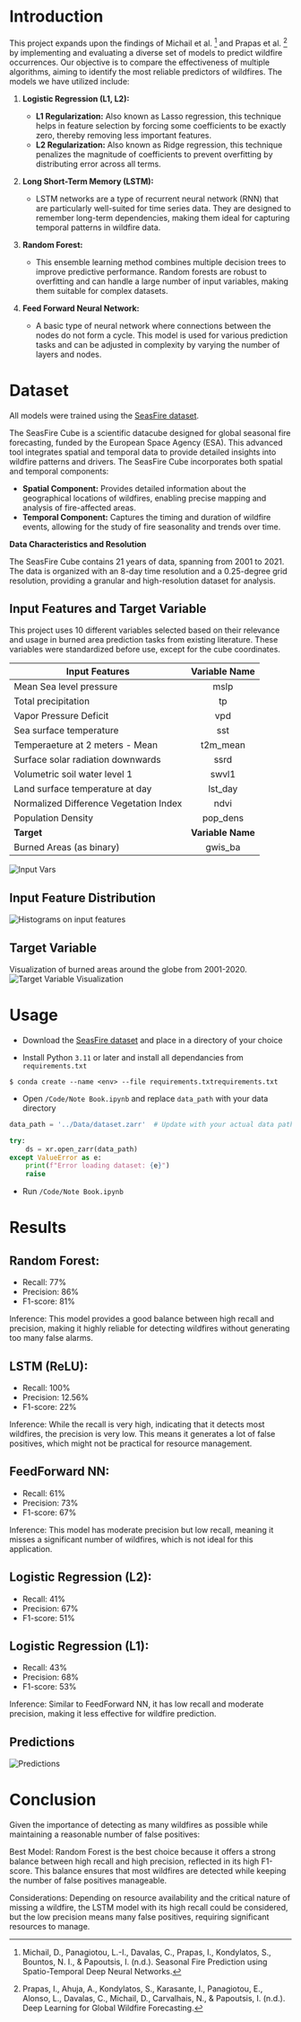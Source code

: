 # Introduction
This project expands upon the findings of Michail et al. [^1] and Prapas et al. [^2] by implementing and evaluating a diverse set of models to predict wildfire occurrences. Our objective is to compare the effectiveness of multiple algorithms, aiming to identify the most reliable predictors of wildfires. The models we have utilized include:

1. **Logistic Regression (L1, L2):**
   - **L1 Regularization:** Also known as Lasso regression, this technique helps in feature selection by forcing some coefficients to be exactly zero, thereby removing less important features.
   - **L2 Regularization:** Also known as Ridge regression, this technique penalizes the magnitude of coefficients to prevent overfitting by distributing error across all terms.

2. **Long Short-Term Memory (LSTM):**
   - LSTM networks are a type of recurrent neural network (RNN) that are particularly well-suited for time series data. They are designed to remember long-term dependencies, making them ideal for capturing temporal patterns in wildfire data.

3. **Random Forest:**
   - This ensemble learning method combines multiple decision trees to improve predictive performance. Random forests are robust to overfitting and can handle a large number of input variables, making them suitable for complex datasets.

4. **Feed Forward Neural Network:**
   - A basic type of neural network where connections between the nodes do not form a cycle. This model is used for various prediction tasks and can be adjusted in complexity by varying the number of layers and nodes.
  
[^1]: Michail, D., Panagiotou, L.-I., Davalas, C., Prapas, I., Kondylatos, S., Bountos, N. I., & Papoutsis, I. (n.d.). Seasonal Fire Prediction using Spatio-Temporal Deep Neural Networks.

[^2]: Prapas, I., Ahuja, A., Kondylatos, S., Karasante, I., Panagiotou, E., Alonso, L., Davalas, C., Michail, D., Carvalhais, N., & Papoutsis, I. (n.d.). Deep Learning for Global Wildfire Forecasting.

# Dataset
All models were trained using the [SeasFire dataset](https://zenodo.org/records/7108392). 

The SeasFire Cube is a scientific datacube designed for global seasonal fire forecasting, funded by the European Space Agency (ESA). This advanced tool integrates spatial and temporal data to provide detailed insights into wildfire patterns and drivers. The SeasFire Cube incorporates both spatial and temporal components:

- **Spatial Component:** Provides detailed information about the geographical locations of wildfires, enabling precise mapping and analysis of fire-affected areas.
- **Temporal Component:** Captures the timing and duration of wildfire events, allowing for the study of fire seasonality and trends over time.

**Data Characteristics and Resolution**

The SeasFire Cube contains 21 years of data, spanning from 2001 to 2021. The data is organized with an 8-day time resolution and a 0.25-degree grid resolution, providing a granular and high-resolution dataset for analysis.

## Input Features and Target Variable

This project uses 10 different variables selected based on their relevance and usage in burned area prediction tasks from existing literature. These variables were standardized before use, except for the cube coordinates.

|  **Input Features**       | **Variable Name**| 
| ------------- |:-------------:| 
| Mean Sea level pressure      | mslp | 
| Total precipitation      | tp   |  
| Vapor Pressure Deficit | vpd  | 
| Sea surface temperature |  sst | 
| Temperaeture at 2 meters - Mean |  t2m_mean | 
| Surface solar radiation downwards | ssrd  | 
| Volumetric soil water level 1| swvl1   | 
| Land surface temperature at day| lst_day   | 
| Normalized Difference Vegetation Index| ndvi   | 
|  Population Density |  pop_dens |
| **Target** | **Variable Name**  | 
| Burned Areas (as binary)| gwis_ba  |  

![Input Vars](/Images/input%20vars.png)

## Input Feature Distribution

![Histograms on input features](/Images/input_feature_dist.png)

## Target Variable

Visualization of burned areas around the globe from 2001-2020.
![Target Variable Visualization](/Images/BAs_GWIS_gif_fps09.gif)


# Usage

- Download the [SeasFire dataset](https://zenodo.org/records/7108392) and place in a directory of your choice

- Install Python ```3.11``` or later and install all dependancies from ```requirements.txt```

``` 
$ conda create --name <env> --file requirements.txtrequirements.txt
```

- Open ```/Code/Note Book.ipynb``` and replace ```data_path``` with your data directory

```python
data_path = '../Data/dataset.zarr'  # Update with your actual data path

try:
    ds = xr.open_zarr(data_path)
except ValueError as e:
    print(f"Error loading dataset: {e}")
    raise
```

- Run ```/Code/Note Book.ipynb```


# Results

## Random Forest:

- Recall: 77%
- Precision: 86%
- F1-score: 81%

Inference: This model provides a good balance between high recall and precision, making it highly reliable for detecting wildfires without generating too many false alarms.

## LSTM (ReLU):

- Recall: 100%
- Precision: 12.56%
- F1-score: 22%

Inference: While the recall is very high, indicating that it detects most wildfires, the precision is very low. This means it generates a lot of false positives, which might not be practical for resource management.

## FeedForward NN:

- Recall: 61%
- Precision: 73%
- F1-score: 67%

Inference: This model has moderate precision but low recall, meaning it misses a significant number of wildfires, which is not ideal for this application.

## Logistic Regression (L2):

- Recall: 41%
- Precision: 67%
- F1-score: 51%

## Logistic Regression (L1):

- Recall: 43%
- Precision: 68%
- F1-score: 53%

Inference: Similar to FeedForward NN, it has low recall and moderate precision, making it less effective for wildfire prediction.

## Predictions

![Predictions](/Images/predictions.png)



# Conclusion

Given the importance of detecting as many wildfires as possible while maintaining a reasonable number of false positives:

Best Model: Random Forest is the best choice because it offers a strong balance between high recall and high precision, reflected in its high F1-score. This balance ensures that most wildfires are detected while keeping the number of false positives manageable.

Considerations: Depending on resource availability and the critical nature of missing a wildfire, the LSTM model with its high recall could be considered, but the low precision means many false positives, requiring significant resources to manage.